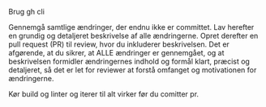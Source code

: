 Brug gh cli

Gennemgå samtlige ændringer, der endnu ikke er committet. Lav herefter en grundig og detaljeret beskrivelse af alle ændringerne. Opret derefter en pull request (PR) til review, hvor du inkluderer beskrivelsen. Det er afgørende, at du sikrer, at ALLE ændringer er gennemgået, og at beskrivelsen formidler ændringernes indhold og formål klart, præcist og detaljeret, så det er let for reviewer at forstå omfanget og motivationen for ændringerne.

Kør build og linter og iterer til alt virker før du comitter pr.